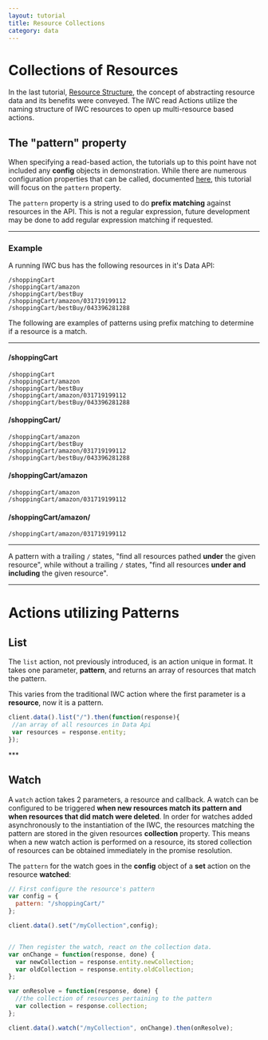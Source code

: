 ```yaml
---
layout: tutorial
title: Resource Collections 
category: data
---
```


# Collections of Resources
In the last tutorial, [Resource Structure](03_structure.html), the concept of abstracting resource data  and its benefits
were conveyed. The IWC read Actions utilize the naming structure of IWC resources to open up multi-resource based 
actions.

## The "pattern" property
When specifying a read-based action, the tutorials up to this point have not included any **config** objects in 
demonstration. While there are numerous configuration properties that can be called, documented [here](TODO), this
tutorial will focus on the `pattern` property.

The `pattern` property is a string used to do **prefix matching** against resources in the API. This is not a regular
expression, future development may be done to add regular expression matching if requested. 

***

### Example
A running IWC bus has the following resources in it's Data API:

```
/shoppingCart
/shoppingCart/amazon
/shoppingCart/bestBuy
/shoppingCart/amazon/031719199112
/shoppingCart/bestBuy/043396281288
```

The following are examples of patterns using prefix matching to determine if a resource is a match.

***

#### /shoppingCart
```
/shoppingCart
/shoppingCart/amazon
/shoppingCart/bestBuy
/shoppingCart/amazon/031719199112
/shoppingCart/bestBuy/043396281288
```

#### /shoppingCart/
```
/shoppingCart/amazon
/shoppingCart/bestBuy
/shoppingCart/amazon/031719199112
/shoppingCart/bestBuy/043396281288
```

#### /shoppingCart/amazon
```
/shoppingCart/amazon
/shoppingCart/amazon/031719199112
```

#### /shoppingCart/amazon/
```
/shoppingCart/amazon/031719199112
```

***

A pattern with a trailing `/` states, "find all resources pathed **under** the given resource", while without a trailing
`/` states, "find all resources **under and including** the given resource".
 
***
 
# Actions utilizing Patterns

## List
The `list` action, not previously introduced, is an action unique in format. It takes one parameter, **pattern**, and
returns an array of resources that match the pattern.

This varies from the traditional IWC action where the first parameter is a **resource**, now it is a pattern.

``` js
client.data().list("/").then(function(response){
 //an array of all resources in Data Api
 var resources = response.entity;
});
```

<p data-height="450" data-theme-id="0" data-slug-hash="dYxgyO" data-default-tab="result" data-user="Kevin-K" class='codepen'>
***

## Watch
A `watch` action takes 2 parameters, a resource and callback. A watch can be configured to be triggered **when 
new resources match its pattern and when resources that did match were deleted**. In order for watches added 
asynchronously to the instantiation of the IWC, the resources matching the pattern are stored in the given resources 
**collection** property. This means when a new watch action is performed on a resource, its stored collection of 
resources can be obtained immediately in the promise resolution.

The `pattern` for the watch goes in the **config** object of a **set** action on the resource **watched**:

``` js
// First configure the resource's pattern
var config = {
  pattern: "/shoppingCart/"
};

client.data().set("/myCollection",config);


// Then register the watch, react on the collection data.
var onChange = function(response, done) {
  var newCollection = response.entity.newCollection;
  var oldCollection = response.entity.oldCollection;
};

var onResolve = function(response, done) {
  //the collection of resources pertaining to the pattern
  var collection = response.collection;
};

client.data().watch("/myCollection", onChange).then(onResolve);
```

<p data-height="450" data-theme-id="0" data-slug-hash="yYmRbm" data-default-tab="result" data-user="Kevin-K" class='codepen'>
 